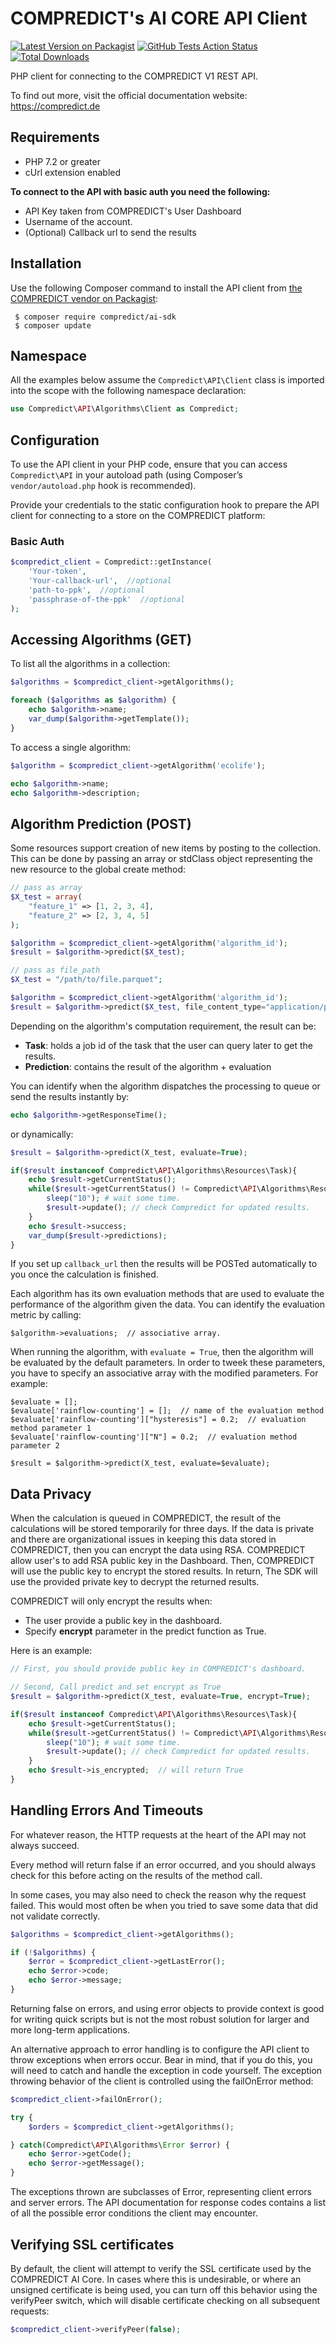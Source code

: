 COMPREDICT's AI CORE API Client
===============================
[![Latest Version on Packagist](https://img.shields.io/packagist/v/compredict/ai-sdk.svg?style=flat-square)](https://packagist.org/packages/compredict/ai-sdk)
[![GitHub Tests Action Status](https://img.shields.io/github/workflow/status/compredict/ai-sdk/run-tests?label=tests)](https://github.com/compredict/ai-sdk/actions?query=workflow%3Arun-tests+branch%3Amaster)
[![Total Downloads](https://img.shields.io/packagist/dt/compredict/ai-sdk.svg?style=flat-square)](https://packagist.org/packages/compredict/ai-sdk)


PHP client for connecting to the COMPREDICT V1 REST API.

To find out more, visit the official documentation website:
https://compredict.de

Requirements
------------

- PHP 7.2 or greater
- cUrl extension enabled

**To connect to the API with basic auth you need the following:**

- API Key taken from COMPREDICT's User Dashboard
- Username of the account.
- (Optional) Callback url to send the results

Installation
------------

Use the following Composer command to install the
API client from [the COMPREDICT vendor on Packagist](https://packagist.org/packages/compredict/ai-sdk):

~~~shell
 $ composer require compredict/ai-sdk
 $ composer update
~~~

Namespace
---------

All the examples below assume the `Compredict\API\Client` class is imported
into the scope with the following namespace declaration:

~~~php
use Compredict\API\Algorithms\Client as Compredict;
~~~

Configuration
-------------

To use the API client in your PHP code, ensure that you can access `Compredict\API`
in your autoload path (using Composer’s `vendor/autoload.php` hook is recommended).

Provide your credentials to the static configuration hook to prepare the API client
for connecting to a store on the COMPREDICT platform:

### Basic Auth
~~~php
$compredict_client = Compredict::getInstance(
    'Your-token',
    'Your-callback-url',  //optional
    'path-to-ppk',  //optional
    'passphrase-of-the-ppk'  //optional
);
~~~

Accessing Algorithms (GET)
--------------------------

To list all the algorithms in a collection:

~~~php
$algorithms = $compredict_client->getAlgorithms();

foreach ($algorithms as $algorithm) {
    echo $algorithm->name;
    var_dump($algorithm->getTemplate());
}
~~~

To access a single algorithm:

~~~php
$algorithm = $compredict_client->getAlgorithm('ecolife');

echo $algorithm->name;
echo $algorithm->description;
~~~

Algorithm Prediction (POST)
-----------------------------

Some resources support creation of new items by posting to the collection. This
can be done by passing an array or stdClass object representing the new
resource to the global create method:

~~~php
// pass as array
$X_test = array(
    "feature_1" => [1, 2, 3, 4], 
    "feature_2" => [2, 3, 4, 5]
);

$algorithm = $compredict_client->getAlgorithm('algorithm_id');
$result = $algorithm->predict($X_test);

// pass as file_path
$X_test = "/path/to/file.parquet";

$algorithm = $compredict_client->getAlgorithm('algorithm_id');
$result = $algorithm->predict($X_test, file_content_type="application/parquet");
~~~

Depending on the algorithm's computation requirement, the result can be:

- **Task**: holds a job id of the task that the user can query later to get the results.
- **Prediction**: contains the result of the algorithm + evaluation

You can identify when the algorithm dispatches the processing to queue 
or send the results instantly by:

~~~php
echo $algorithm->getResponseTime();
~~~

or dynamically:

~~~php
$result = $algorithm->predict(X_test, evaluate=True);

if($result instanceof Compredict\API\Algorithms\Resources\Task){
    echo $result->getCurrentStatus();
    while($result->getCurrentStatus() != Compredict\API\Algorithms\Resources\Task::STATUS_FINISHED){
        sleep("10"); # wait some time.
        $result->update(); // check Compredict for updated results.
    }
    echo $result->success;
    var_dump($result->predictions);
}
~~~

If you set up ``callback_url`` then the results will be POSTed automatically to you once the
calculation is finished.


Each algorithm has its own evaluation methods that are used to evaluate the performance of the algorithm given the data. You can identify the evaluation metric
by calling:

~~~
$algorithm->evaluations;  // associative array.
~~~

When running the algorithm, with `evaluate = True`, then the algorithm will be evaluated by the default parameters. In order to tweek these parameters, you have to specify an associative array with the modified parameters. For example:

~~~
$evaluate = [];
$evaluate['rainflow-counting'] = [];  // name of the evaluation method
$evaluate['rainflow-counting']["hysteresis"] = 0.2;  // evaluation method parameter 1
$evaluate['rainflow-counting']["N"] = 0.2;  // evaluation method parameter 2

$result = $algorithm->predict(X_test, evaluate=$evaluate);
~~~

Data Privacy
------------

When the calculation is queued in COMPREDICT, the result of the calculations will be stored temporarily for three days. If the data is private and there are organizational issues in keeping this data stored in COMPREDICT, then you can encrypt the data using RSA. COMPREDICT allow user's to add RSA public key in the Dashboard. Then, COMPREDICT will use the public key to encrypt the stored results. In return, The SDK will use the provided private key to decrypt the returned results.

COMPREDICT will only encrypt the results when:

- The user provide a public key in the dashboard.
- Specify **encrypt** parameter in the predict function as True.

Here is an example:
~~~php
// First, you should provide public key in COMPREDICT's dashboard.

// Second, Call predict and set encrypt as True
$result = $algorithm->predict(X_test, evaluate=True, encrypt=True);

if($result instanceof Compredict\API\Algorithms\Resources\Task){
    echo $result->getCurrentStatus();
    while($result->getCurrentStatus() != Compredict\API\Algorithms\Resources\Task::STATUS_FINISHED){
        sleep("10"); # wait some time.
        $result->update(); // check Compredict for updated results.
    }
    echo $result->is_encrypted;  // will return True
}
~~~


Handling Errors And Timeouts
----------------------------

For whatever reason, the HTTP requests at the heart of the API may not always
succeed.

Every method will return false if an error occurred, and you should always
check for this before acting on the results of the method call.

In some cases, you may also need to check the reason why the request failed.
This would most often be when you tried to save some data that did not validate
correctly.

~~~php
$algorithms = $compredict_client->getAlgorithms();

if (!$algorithms) {
    $error = $compredict_client->getLastError();
    echo $error->code;
    echo $error->message;
}
~~~

Returning false on errors, and using error objects to provide context is good
for writing quick scripts but is not the most robust solution for larger and
more long-term applications.

An alternative approach to error handling is to configure the API client to
throw exceptions when errors occur. Bear in mind, that if you do this, you will
need to catch and handle the exception in code yourself. The exception throwing
behavior of the client is controlled using the failOnError method:

~~~php
$compredict_client->failOnError();

try {
    $orders = $compredict_client->getAlgorithms();

} catch(Compredict\API\Algorithms\Error $error) {
    echo $error->getCode();
    echo $error->getMessage();
}
~~~

The exceptions thrown are subclasses of Error, representing
client errors and server errors. The API documentation for response codes
contains a list of all the possible error conditions the client may encounter.


Verifying SSL certificates
--------------------------

By default, the client will attempt to verify the SSL certificate used by the
COMPREDICT AI Core. In cases where this is undesirable, or where an unsigned
certificate is being used, you can turn off this behavior using the verifyPeer
switch, which will disable certificate checking on all subsequent requests:

~~~php
$compredict_client->verifyPeer(false);
~~~
